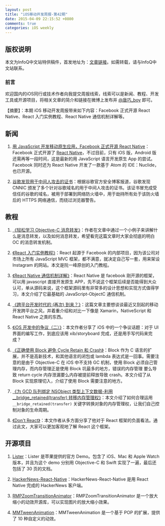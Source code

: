 ```yaml
---
layout: post
title: "iOS移动开发周报-第42期"
date: 2015-04-09 22:15:52 +0800
comments: true
categories: iOS weekly
---
```


## 版权说明

本文为InfoQ中文站特供稿件，首发地址为：[文章链接](http://www.infoq.com/cn/news/2015/04/facebook-react-native)。如需转载，请与InfoQ中文站联系。

### 前言

欢迎国内的iOS同行或技术作者向我提交周报线索，线索可以是新闻、教程、开发工具或开源项目，将相关文章的简介和链接在微博上发布并 [@唐巧_boy](http://weibo.com/tangqiaoboy) 即可。

【摘要】：本期 iOS 移动开发周报带来如下内容：Facebook 正式开源 React Native、React 入门实例教程、React Native 通信机制详解等。

## 新闻

 1. [用 JavaScript 开发移动原生应用，Facebook 正式开源 React Native](http://www.csdn.net/article/2015-03-27/2824323-facebook-open-sources-react-native)：Facebook 正式开源了 [React Native](https://github.com/facebook/react-native)，不过目前，只有 iOS 版，Android 版还需再等一段时间，这是最新的用 JavaScript 语言开发原生 App 的尝试。Facebook 同时还为 React Native 开发了一款基于 Atom 的 IDE：Nuclide，也已开源。

 1. [谷歌发现用于中间人攻击的证书](http://weibo.com/p/1001603823955516487761)：根据谷歌官方安全博客报道，谷歌发现 CNNIC 颁发了多个针对谷歌域名的用于中间人攻击的证书。该证书冒充成受信任的谷歌的域名，被用于部署到网络防火墙中，用于劫持所有处于该防火墙后的 HTTPS 网络通信，而绕过浏览器警告。

## 教程

 1. [《轻松学习 Objective-C 消息转发》](http://www.jianshu.com/p/1bde36ad9938)：作者在文章中通过一个小例子来讲解什么是消息转发，以及如何消息转发，希望看完这篇文章时大家会彻底的明白 OC 的消息转发机制。

 1. [《React 入门实例教程》](http://www.ruanyifeng.com/blog/2015/03/react.html)：React 起源于 Facebook 的内部项目，因为该公司对市场上所有 JavaScript MVC 框架，都不满意，就决定自己写一套，用来架设 Instagram 的网站。本文是阮一峰原创的入门教程。

 1. [《React Native 通信机制详解》](http://blog.cnbang.net/tech/2698/)：React Native 是 facebook 刚开源的框架，可以用 javascript 直接开发原生 APP，先不说这个框架后续是否能得到大众认可，单从源码来说，这个框架源码里有非常多的设计思想和实现方式值得学习，本文介绍了它最基础的 JavaScript-ObjectC 通信机制。

 1. [《跨平台开发时代的 (再次) 到来？》](http://onevcat.com/2015/03/cross-platform/)：这篇文章主要想谈谈最近又刮起的移动开发跨平台之风，并着重介绍和对比一下像是 Xamarin，NativeScript 和 React Native 之类的东西。

 1. [《iOS 开发中的争议（二）》](http://blog.devtang.com/blog/2015/03/22/ios-dev-controversy-2/)：本文作者分享了 iOS 中的一个争议话题：对于 UI 界面的编写工作，到底应该用 xib/storyboard 完成，还是用手写代码来完成？

 1. [《正确使用 Block 避免 Cycle Retain 和 Crash》](http://tanqisen.github.io/blog/2013/04/19/gcd-block-cycle-retain/)：Block 作为 C 语言的扩展，并不是高新技术，和其他语言的闭包或 lambda 表达式是一回事。需要注意的是由于 Objective-C 在 iOS 中不支持 GC 机制，使用 Block 必须自己管理内存，而内存管理正是使用 Block 坑最多的地方，错误的内存管理 要么导致 return cycle 内存泄漏要么内存被提前释放导致 crash。本文介绍了从 Block 实现原理切入，介绍了使用 Block 需要注意的地方。

 1. [《为 GCD 队列绑定 NSObject 类型上下文数据-利用 __bridge_retained(transfer) 转移内存管理权》](http://tutuge.me/2015/03/29/bind-data-to-gcd-queue/)：本文介绍了如何合理运用 `__bridge_retained(transfer)` 关键字转换对象的内存管理权，让我们自己控制对象的生命周期。

 1. [《Don't React》](http://staltz.com/dont-react/#/)：本文作者从多方面分享了他对于 React 框架的负面看法。通过此文，大家可以更加客观地了解 React 这个框架。

## 开源项目

 1. [Lister](https://developer.apple.com/library/ios/samplecode/Lister/Introduction/Intro.html)：Lister 是苹果提供的官方 Demo。包含了 iOS、Mac 和 Apple Watch 版本，并且为这个 demo 分别用 Objective-C 和 Swift 实现了一遍，最后还包括了 30 页的文档。

 1. [HackerNews-React-Native](https://github.com/iSimar/HackerNews-React-Native)：HackerNews-React-Native 是用 React Native 完成的 HackerNews 客户端。

 1. [RMPZoomTransitionAnimator](https://github.com/recruit-mp/RMPZoomTransitionAnimator)：RMPZoomTransitionAnimator 是一个放大缩小的动效开源库，可以实现图片的放大缩小效果。

 1. [MMTweenAnimation](https://github.com/adad184/MMTweenAnimation)：MMTweenAnimation 是一个基于 POP 的扩展，提供了 10 种自定义的动效。
 
